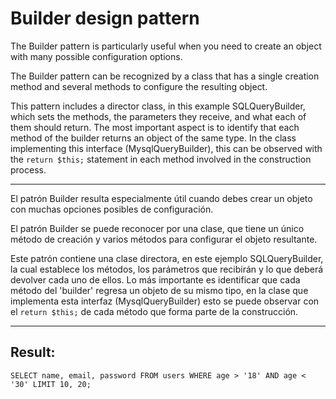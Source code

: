# Builder design pattern

The Builder pattern is particularly useful when you need to create an object with many possible configuration options.

The Builder pattern can be recognized by a class that has a single creation method and several methods to configure the resulting object.

This pattern includes a director class, in this example SQLQueryBuilder, which sets the methods, the parameters they receive, and what each of them should return. The most important aspect is to identify that each method of the builder returns an object of the same type. In the class implementing this interface (MysqlQueryBuilder), this can be observed with the `return $this;` statement in each method involved in the construction process.

---

El patrón Builder resulta especialmente útil cuando debes crear un objeto con muchas opciones posibles de configuración.

El patrón Builder se puede reconocer por una clase, que tiene un único método de creación y varios métodos para configurar el objeto resultante.

Este patrón contiene una clase directora, en este ejemplo SQLQueryBuilder, la cual establece los métodos, los parámetros que recibirán y lo que deberá devolver cada uno de ellos. Lo más importante es identificar que cada método del 'builder' regresa un objeto de su mismo tipo, en la clase que implementa esta interfaz (MysqlQueryBuilder) esto se puede observar con el `return $this;` de cada método que forma parte de la construcción.

---

## Result:

```
SELECT name, email, password FROM users WHERE age > '18' AND age < '30' LIMIT 10, 20;
```
